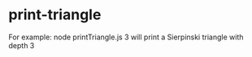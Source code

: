 # print-triangle
For example:
node printTriangle.js 3
will print a Sierpinski triangle with depth 3
